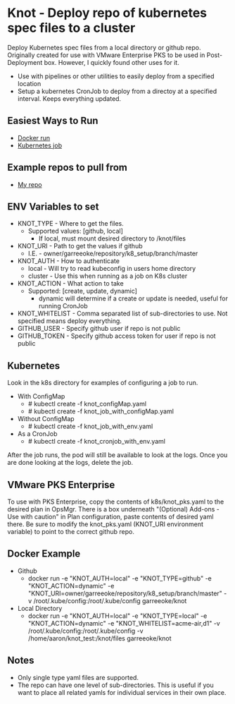 # Knot - Deploy repo of kubernetes spec files to a cluster

Deploy Kubernetes spec files from a local directory or github repo. Originally created for use with 
VMware Enterprise PKS to be used in Post-Deployment box.  However, I quickly found other uses for it.
* Use with pipelines or other utilities to easily deploy from a specified location
* Setup a kubernetes CronJob to deploy from a directoy at a specified interval.  Keeps everything updated.


## Easiest Ways to Run ##
* [Docker run](https://github.com/garreeoke/knot#docker-example)
* [Kubernetes job](https://github.com/garreeoke/knot#kubernetes)

## Example repos to pull from
* [My repo](https://github.com/garreeoke/k8_setup)

## ENV Variables to set
* KNOT_TYPE - Where to get the files.
    * Supported values: [github, local]
        * If local, must mount desired directory to /knot/files
* KNOT_URI - Path to get the values if github
    * I.E. - owner/garreeoke/repository/k8_setup/branch/master
* KNOT_AUTH - How to authenticate
    * local - Will try to read kubeconfig in users home directory
    * cluster - Use this when running as a job on K8s cluster
* KNOT_ACTION - What action to take
    * Supported: [create, update, dynamic]
        * dynamic will determine if a create or update is needed, useful for running CronJob
* KNOT_WHITELIST - Comma separated list of sub-directories to use. Not specified means deploy everything.
* GITHUB_USER - Specify github user if repo is not public
* GITHUB_TOKEN - Specify github access token for user if repo is not public

## Kubernetes
Look in the k8s directory for examples of configuring a job to run.
* With ConfigMap
    * \# kubectl create -f knot_configMap.yaml
    * \# kubectl create -f knot_job_with_configMap.yaml
* Without ConfigMap
    * \# kubectl create -f knot_job_with_env.yaml
* As a CronJob
    * \# kubectl create -f knot_cronjob_with_env.yaml
    
After the job runs, the pod will still be available to look at the logs.  Once you are done looking at the logs,
delete the job.
    
## VMware PKS Enterprise
To use with PKS Enterprise, copy the contents of k8s/knot_pks.yaml to the desired plan in OpsMgr.
There is a box underneath "(Optional) Add-ons - Use with caution" in Plan configuration, paste contents of desired yaml there.
Be sure to modify the knot_pks.yaml (KNOT_URI environment variable) to point to the correct github repo.

## Docker Example

* Github
    * docker run -e "KNOT_AUTH=local" -e "KNOT_TYPE=github" -e "KNOT_ACTION=dynamic" -e "KNOT_URI=owner/garreeoke/repository/k8_setup/branch/master" -v /root/.kube/config:/root/.kube/config garreeoke/knot
* Local Directory
    * docker run -e "KNOT_AUTH=local" -e "KNOT_TYPE=local" -e "KNOT_ACTION=dynamic" -e "KNOT_WHITELIST=acme-air,d1" -v /root/.kube/config:/root/.kube/config -v /home/aaron/knot_test:/knot/files garreeoke/knot

## Notes
* Only single type yaml files are supported.
* The repo can have one level of sub-directories.  This is useful if you want to place all related yamls for
individual services in their own place.


